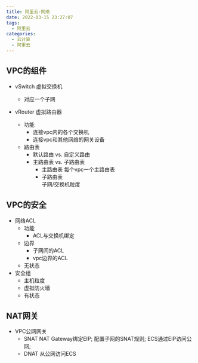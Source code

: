 ```yaml
---
title: 阿里云-网络
date: 2022-03-15 23:27:07
tags:
  - 阿里云
categories:
  - 云计算  
  - 阿里云
---
```


<p></p>
<!-- more -->


## VPC的组件
+ vSwitch 虚拟交换机
  - 对应一个子网

+ vRouter 虚拟路由器
  - 功能
    - 连接vpc内的各个交换机
    - 连接vpc和其他网络的网关设备
  - 路由表
    - 默认路由 vs. 自定义路由
    - 主路由表 vs. 子路由表
      - 主路由表
        每个vpc一个主路由表
      - 子路由表  
        子网/交换机粒度

## VPC的安全
+ 网络ACL
  - 功能
    - ACL与交换机绑定
  - 边界  
    - 子网间的ACL
    - vpc边界的ACL
  - 无状态  
+ 安全组
  - 主机粒度
  - 虚拟防火墙
  - 有状态        

## NAT网关
+ VPC公网网关
  - SNAT
    NAT Gateway绑定EIP;
    配置子网的SNAT规则;
    ECS通过EIP访问公网;
  - DNAT
    从公网访问ECS


